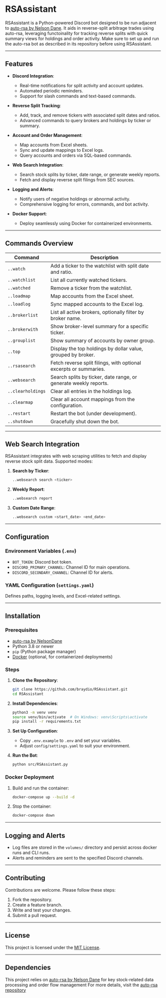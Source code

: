 
# RSAssistant

RSAssistant is a Python-powered Discord bot designed to be run adjacent to [auto-rsa by Nelson Dane](https://github.com/NelsonDane/auto-rsa/blob/main/guides/discordBot.md). It aids in reverse-split arbitrage trades using auto-rsa, leveraging functoinality for tracking reverse splits with quick summary views for holdings and order activity. Make sure to set up and run the auto-rsa bot as described in its repository before using RSAssistant.

---

## Features

- **Discord Integration**:
  - Real-time notifications for split activity and account updates.
  - Automated periodic reminders.
  - Support for slash commands and text-based commands.

- **Reverse Split Tracking**:
  - Add, track, and remove tickers with associated split dates and ratios.
  - Advanced commands to query brokers and holdings by ticker or summary.

- **Account and Order Management**:
  - Map accounts from Excel sheets.
  - Sync and update mappings to Excel logs.
  - Query accounts and orders via SQL-based commands.

- **Web Search Integration**:
  - Search stock splits by ticker, date range, or generate weekly reports.
  - Fetch and display reverse split filings from SEC sources.

- **Logging and Alerts**:
  - Notify users of negative holdings or abnormal activity.
  - Comprehensive logging for errors, commands, and bot activity.

- **Docker Support**:
  - Deploy seamlessly using Docker for containerized environments.

---

## Commands Overview

| Command               | Description                                                                      |
|-----------------------|----------------------------------------------------------------------------------|
| `..watch`             | Add a ticker to the watchlist with split date and ratio.                        |
| `..watchlist`         | List all currently watched tickers.                                             |
| `..watched`           | Remove a ticker from the watchlist.                                             |
| `..loadmap`           | Map accounts from the Excel sheet.                                              |
| `..loadlog`           | Sync mapped accounts to the Excel log.                                          |
| `..brokerlist`        | List all active brokers, optionally filter by broker name.                      |
| `..brokerwith`        | Show broker-level summary for a specific ticker.                                |
| `..grouplist`         | Show summary of accounts by owner group.                                        |
| `..top`               | Display the top holdings by dollar value, grouped by broker.                    |
| `..rsasearch`         | Fetch reverse split filings, with optional excerpts or summaries.               |
| `..websearch`         | Search splits by ticker, date range, or generate weekly reports.                |
| `..clearholdings`     | Clear all entries in the holdings log.                                          |
| `..clearmap`          | Clear all account mappings from the configuration.                              |
| `..restart`           | Restart the bot (under development).                                            |
| `..shutdown`          | Gracefully shut down the bot.                                                   |

---

## Web Search Integration

RSAssistant integrates with web scraping utilities to fetch and display reverse stock split data. Supported modes:

1. **Search by Ticker**:
   ```bash
   ..websearch search <ticker>
   ```

2. **Weekly Report**:
   ```bash
   ..websearch report
   ```

3. **Custom Date Range**:
   ```bash
   ..websearch custom <start_date> <end_date>
   ```

---

## Configuration

### Environment Variables (`.env`)

- `BOT_TOKEN`: Discord bot token.
- `DISCORD_PRIMARY_CHANNEL`: Channel ID for main operations.
- `DISCORD_SECONDARY_CHANNEL`: Channel ID for alerts.

### YAML Configuration (`settings.yaml`)

Defines paths, logging levels, and Excel-related settings.

---

## Installation

### Prerequisites

- [auto-rsa by NelsonDane](https://github.com/NelsonDane/auto-rsa) 
- Python 3.8 or newer
- `pip` (Python package manager)
- [Docker](https://www.docker.com/) (optional, for containerized deployments)


### Steps

1. **Clone the Repository**:
   ```bash
   git clone https://github.com/braydio/RSAssistant.git
   cd RSAssistant
   ```

2. **Install Dependencies**:
   ```bash
   python3 -m venv venv
   source venv/bin/activate  # On Windows: venv\Scripts\activate
   pip install -r requirements.txt
   ```

3. **Set Up Configuration**:
   - Copy `.env.example` to `.env` and set your variables.
   - Adjust `config/settings.yaml` to suit your environment.

4. **Run the Bot**:
   ```bash
   python src/RSAssistant.py
   ```

### Docker Deployment

1. Build and run the container:
   ```bash
   docker-compose up --build -d
   ```

2. Stop the container:
   ```bash
   docker-compose down
   ```

---

## Logging and Alerts

- Log files are stored in the `volumes/` directory and persist across docker runs and CLI runs.
- Alerts and reminders are sent to the specified Discord channels.

---

## Contributing

Contributions are welcome. Please follow these steps:

1. Fork the repository.
2. Create a feature branch.
3. Write and test your changes.
4. Submit a pull request.

---

## License

This project is licensed under the [MIT License](LICENSE).

---


## Dependencies

This project relies on [auto-rsa by Nelson Dane](https://github.com/NelsonDane/auto-rsa/blob/main/guides/discordBot.md) for key stock-related data processing and order flow management
For more details, visit the [auto-rsa repository](https://github.com/NelsonDane/auto-rsa/blob/main/README.md)
